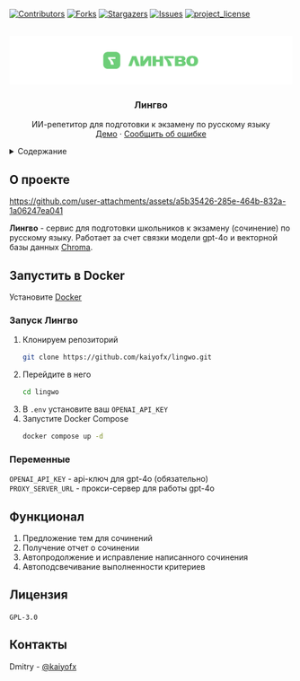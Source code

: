 <a id="readme-top"></a>
[![Contributors][contributors-shield]][contributors-url]
[![Forks][forks-shield]][forks-url]
[![Stargazers][stars-shield]][stars-url]
[![Issues][issues-shield]][issues-url]
[![project_license][license-shield]][license-url]

<br />
<div align="center">
  <a href="https://lingwo.ru">
    <img src="media/banner.png" alt="Logo">
  </a>
<h3 align="center">Лингво</h3>

  <p align="center">
    ИИ-репетитор для подготовки к экзамену по русскому языку
    <br />
    <a href="https://lingwo.ru">Демо</a>
    &middot;
    <a href="https://github.com/kaiyofx/lingwo/issues/new?labels=bug&template=bug-report---.md">Сообщить об ошибке</a>
  </p>
</div>

<details>
  <summary>Содержание</summary>
  <ol>
    <li>
      <a href="#о-проекте">О проекте</a>
    </li>
    <li>
      <a href="#запустить-в-docker">Запустить в Docker</a>
      <ul>
        <li><a href="#запуск-лингво">Запуск Лингво</a></li>
        <li><a href="#переменные">Переменные</a></li>
      </ul>
    </li>
    <li><a href="#функционал">Функционал</a></li>
    <li><a href="#лицензия">Лицензия</a></li>
    <li><a href="#контакты">Контакты</a></li>
  </ol>
</details>

## О проекте

https://github.com/user-attachments/assets/a5b35426-285e-464b-832a-1a06247ea041

**Лингво** - сервис для подготовки школьников к экзамену (сочинение) по
русскому языку. Работает за счет связки модели gpt-4o и векторной базы данных [Chroma](https://github.com/chroma-core/chroma).

## Запустить в Docker
Установите [Docker](https://docs.docker.com/engine/install/)

### Запуск Лингво

1. Клонируем репозиторий
   ```sh
   git clone https://github.com/kaiyofx/lingwo.git
   ```
2. Перейдите в него
   ```sh
   cd lingwo
3. В `.env` установите ваш `OPENAI_API_KEY`
4. Запустите Docker Compose
   ```sh
   docker compose up -d
   ```

### Переменные


`OPENAI_API_KEY` - api-ключ для gpt-4o (обязательно)<br/>
`PROXY_SERVER_URL` - прокси-сервер для работы gpt-4o

## Функционал

<ol>
  <li>Предложение тем для сочинений</li>
  <li>Получение отчет о сочинении</li>
  <li>Автопродолжение и исправление  написанного сочинения</li>
  <li>Автоподсвечивание выполненности критериев</li>
</ol>

## Лицензия

`GPL-3.0`

## Контакты

Dmitry - [@kaiyofx](https://t.me/kaiyofx)

[contributors-shield]: https://img.shields.io/github/contributors/kaiyofx/lingwo.svg?style=for-the-badge
[contributors-url]: https://github.com/kaiyofx/lingwo/graphs/contributors
[forks-shield]: https://img.shields.io/github/forks/kaiyofx/lingwo.svg?style=for-the-badge
[forks-url]: https://github.com/kaiyofx/lingwo/network/members
[stars-shield]: https://img.shields.io/github/stars/kaiyofx/lingwo.svg?style=for-the-badge
[stars-url]: https://github.com/kaiyofx/lingwo/stargazers
[issues-shield]: https://img.shields.io/github/issues/kaiyofx/lingwo.svg?style=for-the-badge
[issues-url]: https://github.com/kaiyofx/lingwo/issues
[license-shield]: https://img.shields.io/github/license/kaiyofx/lingwo.svg?style=for-the-badge
[license-url]: https://github.com/kaiyofx/lingwo/blob/main/LICENSE
[product-video]: media/test.mp4
[Next.js]: https://img.shields.io/badge/next.js-000000?style=for-the-badge&logo=nextdotjs&logoColor=white
[Next-url]: https://nextjs.org/
[React.js]: https://img.shields.io/badge/React-20232A?style=for-the-badge&logo=react&logoColor=61DAFB
[React-url]: https://reactjs.org/
[Vue.js]: https://img.shields.io/badge/Vue.js-35495E?style=for-the-badge&logo=vuedotjs&logoColor=4FC08D
[Vue-url]: https://vuejs.org/
[Angular.io]: https://img.shields.io/badge/Angular-DD0031?style=for-the-badge&logo=angular&logoColor=white
[Angular-url]: https://angular.io/
[Svelte.dev]: https://img.shields.io/badge/Svelte-4A4A55?style=for-the-badge&logo=svelte&logoColor=FF3E00
[Svelte-url]: https://svelte.dev/
[Laravel.com]: https://img.shields.io/badge/Laravel-FF2D20?style=for-the-badge&logo=laravel&logoColor=white
[Laravel-url]: https://laravel.com
[Bootstrap.com]: https://img.shields.io/badge/Bootstrap-563D7C?style=for-the-badge&logo=bootstrap&logoColor=white
[Bootstrap-url]: https://getbootstrap.com
[JQuery.com]: https://img.shields.io/badge/jQuery-0769AD?style=for-the-badge&logo=jquery&logoColor=white
[JQuery-url]: https://jquery.com 
